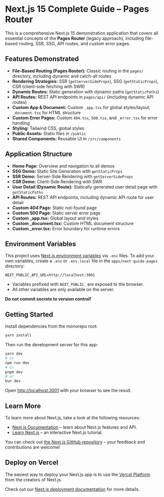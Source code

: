 # Next.js 15 Complete Guide – Pages Router

This is a comprehensive Next.js 15 demonstration application that covers all essential concepts of the **Pages Router** (legacy approach), including file-based routing, SSR, SSG, API routes, and custom error pages.

## Features Demonstrated

- **File-Based Routing (Pages Router):** Classic routing in the `pages/` directory, including dynamic and catch-all routes
- **Rendering Strategies:** SSR (`getServerSideProps`), SSG (`getStaticProps`), CSR (client-side fetching with SWR)
- **Dynamic Routes:** Static generation with dynamic paths (`getStaticPaths`)
- **API Routes:** REST API endpoints in `pages/api/` (including dynamic API routes)
- **Custom App & Document:** Custom `_app.tsx` for global styles/layout, `_document.tsx` for HTML structure
- **Custom Error Pages:** Custom `404.tsx`, `500.tsx`, and `_error.tsx` for error handling
- **Styling:** Tailwind CSS, global styles
- **Public Assets:** Static files in `/public`
- **Shared Components:** Reusable UI in `/src/components`

## Application Structure

- **Home Page:** Overview and navigation to all demos
- **SSG Demo:** Static Site Generation with `getStaticProps`
- **SSR Demo:** Server-Side Rendering with `getServerSideProps`
- **CSR Demo:** Client-Side Rendering with SWR
- **User Detail (Dynamic Route):** Statically generated user detail page with `getStaticPaths`
- **API Routes:** REST API endpoints, including dynamic API route for user detail
- **Custom 404 Page:** Static not-found page
- **Custom 500 Page:** Static server error page
- **Custom \_app.tsx:** Global layout and styles
- **Custom \_document.tsx:** Custom HTML document structure
- **Custom \_error.tsx:** Error boundary for runtime errors

## Environment Variables

This project uses [Next.js environment variables](https://nextjs.org/docs/pages/guides/environment-variables) via `.env` files. To add your own variables, create a `.env` or `.env.local` file in the `apps/next-guide-pages` directory:

```
NEXT_PUBLIC_API_URL=http://localhost:3001
```

- Variables prefixed with `NEXT_PUBLIC_` are exposed to the browser.
- All other variables are only available on the server.

**Do not commit secrets to version control!**

## Getting Started

Install dependencies from the monorepo root:

```bash
yarn install
```

Then run the development server for this app:

```bash
yarn dev
# or
npm run dev
# or
pnpm dev
# or
bun dev
```

Open [http://localhost:3001](http://localhost:3001) with your browser to see the result.

## Learn More

To learn more about Next.js, take a look at the following resources:

- [Next.js Documentation](https://nextjs.org/docs) – learn about Next.js features and API.
- [Learn Next.js](https://nextjs.org/learn-pages-router) – an interactive Next.js tutorial.

You can check out [the Next.js GitHub repository](https://github.com/vercel/next.js) – your feedback and contributions are welcome!

## Deploy on Vercel

The easiest way to deploy your Next.js app is to use the [Vercel Platform](https://vercel.com/new?utm_medium=default-template&filter=next.js&utm_source=create-next-app&utm_campaign=create-next-app-readme) from the creators of Next.js.

Check out our [Next.js deployment documentation](https://nextjs.org/docs/pages/building-your-application/deploying) for more details.
